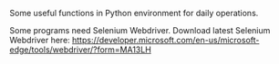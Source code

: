 Some useful functions in Python environment for daily operations.

Some programs need Selenium Webdriver. Download latest Selenium Webdriver here:
https://developer.microsoft.com/en-us/microsoft-edge/tools/webdriver/?form=MA13LH
